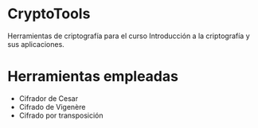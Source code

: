 # CryptoTools

Herramientas de criptografía para el curso Introducción a la criptografía y sus aplicaciones.

# Herramientas empleadas
 - Cifrador de Cesar
 - Cifrado de Vigenère
 - Cifrado por transposición